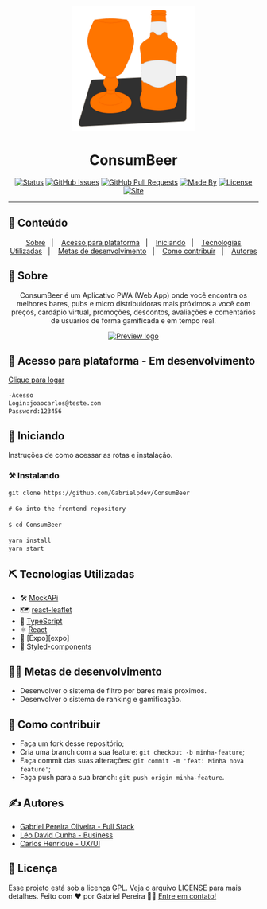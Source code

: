 <p align="center">
  <a href="" rel="noopener">
 <img src=".github\logo.png" alt="Project logo" width=250px></a>
</p>

<h1 align="center">ConsumBeer</h1>

<div align="center">

[![Status](https://img.shields.io/badge/status-active-success.svg)]()
[![GitHub Issues](https://img.shields.io/github/languages/count/Gabrielpdev/ConsumBeer)]()
[![GitHub Pull Requests](https://img.shields.io/github/last-commit/Gabrielpdev/ConsumBeer)]()
[![Made By](https://img.shields.io/badge/Made%20By-Krakatoa%20Team-brightgreen)]()
[![License](https://img.shields.io/badge/license-GPL-blue)](/LICENSE.gpl)
[![Site](https://img.shields.io/badge/Clique%20me-%20para%20visualizar%20a%20plataforma-brightgreen)](https://consumbeer.herokuapp.com/)

</div>

---


## 📝 Conteúdo
<p align="center">
<a href="#about">Sobre</a>&nbsp;&nbsp;&nbsp;|&nbsp;&nbsp;&nbsp;
<a href="#dev_acess">Acesso para plataforma</a>&nbsp;&nbsp;&nbsp;|&nbsp;&nbsp;&nbsp;
<a href="#getting_started">Iniciando</a>&nbsp;&nbsp;&nbsp;|&nbsp;&nbsp;&nbsp;
<a href="#built_using">Tecnologias Utilizadas</a>&nbsp;&nbsp;&nbsp;|&nbsp;&nbsp;&nbsp;
<a href="#roadmap">Metas de desenvolvimento</a>&nbsp;&nbsp;&nbsp;|&nbsp;&nbsp;&nbsp;
<a href="#contribute">Como contribuir</a>&nbsp;&nbsp;&nbsp;|&nbsp;&nbsp;&nbsp;
<a href="#authors">Autores</a>
</p>


## 🧐 Sobre <a name = "about"></a>

<p align="center">ConsumBeer é um Aplicativo PWA (Web App) onde você encontra os melhores bares, pubs e micro distribuidoras mais próximos a você com preços, cardápio virtual, promoções, descontos, avaliações e comentários de usuários de forma gamificada e em tempo real.
    <br> 
</p>

<p align="center">
  <a href="" rel="noopener">
 <img width=650px src=".github\gif_video.gif" alt="Preview logo"></a>
</p>



## 🔩 Acesso para plataforma - Em desenvolvimento <a name = "dev_acess"></a>

[Clique para logar](https://consumbeer.herokuapp.com)

```
-Acesso 
Login:joaocarlos@teste.com
Password:123456

```

## 🏁 Iniciando <a name = "getting_started"></a>

Instruções de como acessar as rotas e instalação.

### ⚒ Instalando <a name = "installing"></a>

```
git clone https://github.com/Gabrielpdev/ConsumBeer

# Go into the frontend repository

$ cd ConsumBeer
 
yarn install
yarn start
```

## ⛏️ Tecnologias Utilizadas <a name = "built_using"></a>

- 🛠 [MockAPi][mock-api]
- 🗺️ [react-leaflet][react-leaflet]
- 🔵 [TypeScript][typescript]
- ⚛️ [React][reactjs]
- 🔼 [Expo][expo]
- 💅 [Styled-components]

## 👨‍💼 Metas de desenvolvimento <a name = "roadmap"></a>

- Desenvolver o sistema de filtro por bares mais proximos.
- Desenvolver o sistema de ranking e gamificação.

## 🤔 Como contribuir <a name = "contribute"></a>

- Faça um fork desse repositório;
- Cria uma branch com a sua feature: `git checkout -b minha-feature`;
- Faça commit das suas alterações: `git commit -m 'feat: Minha nova feature'`;
- Faça push para a sua branch: `git push origin minha-feature`.

## ✍️ Autores <a name = "authors"></a>

- [Gabriel Pereira Oliveira -	Full Stack](https://www.linkedin.com/in/gabriel-pereira-oliveira-78b1801ab/)
- [Léo David Cunha -	Business](https://www.linkedin.com/in/leodavidbr/)
- [Carlos Henrique - UX/UI](https://www.linkedin.com/in/carlos-henrique-704aa91a9/)

## 📝 Licença

Esse projeto está sob a licença GPL. Veja o arquivo [LICENSE](/LICENSE.gpl) para mais detalhes.
Feito com ❤️ por Gabriel Pereira 👋🏽 [Entre em contato!](https://www.linkedin.com/in/gabriel-pereira-oliveira-78b1801ab/)

[mock-api]: https://mockapi.io/projects
[react-leaflet]: https://react-leaflet.js.org/
[typescript]: https://www.typescriptlang.org/
[reactjs]: https://reactjs.org
[yarn]: https://yarnpkg.com/
[vscode]: https://code.visualstudio.com/
[license]: https://opensource.org/licenses/MIT
[styled-components]:https://styled-components.com/


